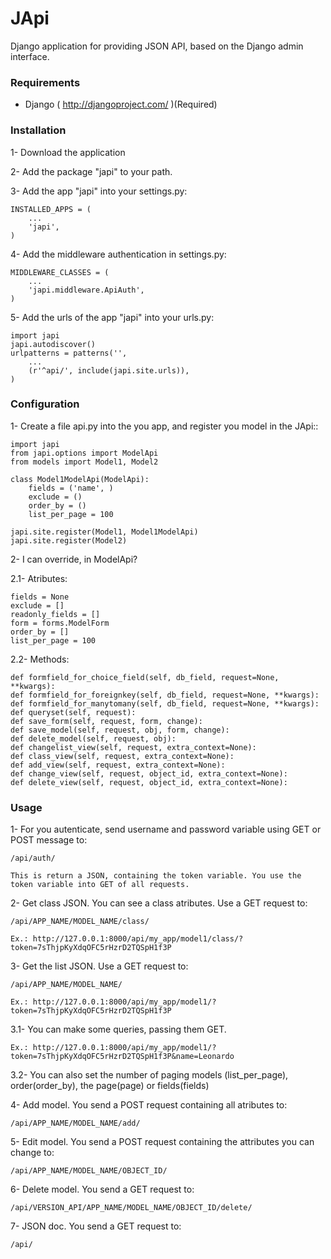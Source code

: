# JApi

Django application for providing JSON API, based on the Django admin interface.


### Requirements

* Django ( http://djangoproject.com/ )(Required)


### Installation

1- Download the application

2- Add the package "japi" to your path.

3- Add the app "japi" into your settings.py:

    INSTALLED_APPS = (
        ...
        'japi',
    )


4- Add the middleware authentication in settings.py:

    MIDDLEWARE_CLASSES = (
    	...
    	'japi.middleware.ApiAuth',
    )


5- Add the urls of the app "japi" into your urls.py:

    import japi
    japi.autodiscover()
    urlpatterns = patterns('',
    	...
    	(r'^api/', include(japi.site.urls)),
    )



### Configuration

1- Create a file api.py into the you app, and register you model in the JApi::

    import japi
    from japi.options import ModelApi
    from models import Model1, Model2
    
    class Model1ModelApi(ModelApi):
    	fields = ('name', )
    	exclude = ()
    	order_by = ()
    	list_per_page = 100
    
    japi.site.register(Model1, Model1ModelApi)
    japi.site.register(Model2)


2- I can override, in ModelApi?

2.1- Atributes:

    fields = None
    exclude = []
    readonly_fields = []
    form = forms.ModelForm
    order_by = []
    list_per_page = 100


2.2- Methods:

    def formfield_for_choice_field(self, db_field, request=None, **kwargs):
    def formfield_for_foreignkey(self, db_field, request=None, **kwargs):
    def formfield_for_manytomany(self, db_field, request=None, **kwargs):
    def queryset(self, request):
    def save_form(self, request, form, change):
    def save_model(self, request, obj, form, change):
    def delete_model(self, request, obj):
    def changelist_view(self, request, extra_context=None):
    def class_view(self, request, extra_context=None):
    def add_view(self, request, extra_context=None):
    def change_view(self, request, object_id, extra_context=None):
    def delete_view(self, request, object_id, extra_context=None):



### Usage

1- For you autenticate, send username and password variable using GET or POST message to:

    /api/auth/
    
    This is return a JSON, containing the token variable. You use the token variable into GET of all requests.


2- Get class JSON. You can see a class atributes. Use a GET request to:
	
    /api/APP_NAME/MODEL_NAME/class/
    
    Ex.: http://127.0.0.1:8000/api/my_app/model1/class/?token=7sThjpKyXdqOFC5rHzrD2TQSpH1f3P


3- Get the list JSON. Use a GET request to:

    /api/APP_NAME/MODEL_NAME/
    
    Ex.: http://127.0.0.1:8000/api/my_app/model1/?token=7sThjpKyXdqOFC5rHzrD2TQSpH1f3P


3.1- You can make some queries, passing them GET.

    Ex.: http://127.0.0.1:8000/api/my_app/model1/?token=7sThjpKyXdqOFC5rHzrD2TQSpH1f3P&name=Leonardo


3.2- You can also set the number of paging models (list_per_page), order(order_by), the page(page) or fields(fields)


4- Add model. You send a POST request containing all atributes to:

    /api/APP_NAME/MODEL_NAME/add/


5- Edit model. You send a POST request containing the attributes you can change to:

    /api/APP_NAME/MODEL_NAME/OBJECT_ID/


6- Delete model. You send a GET request to:

    /api/VERSION_API/APP_NAME/MODEL_NAME/OBJECT_ID/delete/


7- JSON doc. You send a GET request to:

    /api/
